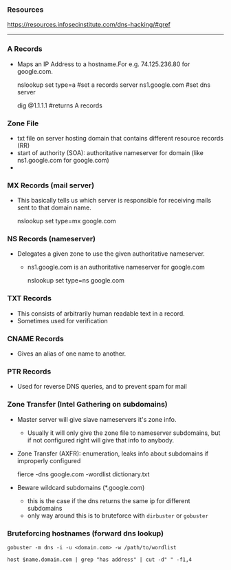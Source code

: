 ### Resources
https://resources.infosecinstitute.com/dns-hacking/#gref

***
### A Records
* Maps an IP Address to a hostname.For e.g. 74.125.236.80 for google.com.
  
  
    nslookup
    set type=a             #set a records
    server ns1.google.com  #set dns server
    
    dig @1.1.1.1 <domain>  #returns A records

### Zone File
* txt file on server hosting domain that contains different resource records (RR)
* start of authority (SOA): authoritative nameserver for domain (like ns1.google.com for google.com)
* 

### MX Records (mail server)
* This basically tells us which server is responsible for receiving mails sent to that domain name.
  
  
    nslookup
    set type=mx
    google.com
    
### NS Records (nameserver)
* Delegates a given zone to use the given authoritative nameserver. 
  * ns1.google.com is an authoritative nameserver for google.com
  
  
    nslookup
    set type=ns
    google.com 


### TXT Records
* This consists of arbitrarily human readable text in a record.
* Sometimes used for verification

### CNAME Records
* Gives an alias of one name to another.

### PTR Records
* Used for reverse DNS queries, and to prevent spam for mail

### Zone Transfer (Intel Gathering on subdomains)
* Master server will give slave nameservers it's zone info. 
  * Usually it will only give the zone file to nameserver subdomains, but if not configured right will give that info to anybody.
* Zone Transfer (AXFR): enumeration, leaks info about subdomains if improperly configured


    fierce -dns google.com -wordlist dictionary.txt

* Beware wildcard subdomains (*.google.com)
  * this is the case if the dns returns the same ip for different subdomains
  * only way around this is to bruteforce with `dirbuster` or `gobuster`

### Bruteforcing hostnames  (forward dns lookup)

    gobuster -m dns -i -u <domain.com> -w /path/to/wordlist
    
    host $name.domain.com | grep "has address" | cut -d" " -f1,4

